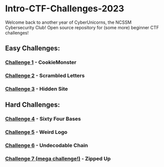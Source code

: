 # Intro-CTF-Challenges-2023

Welcome back to another year of CyberUnicorns, the NCSSM Cybersecurity Club! Open source repository for (some more) beginner CTF challenges!

## Easy Challenges:

### [Challenge 1](https://cyberunicorns.github.io/Intro-CTF-Challenges-2023/CookieMonster/) - CookieMonster

### [Challenge 2](https://github.com/CyberUnicorns/Intro-CTF-Challenges-2023/tree/main/ScrambledLetters) - Scrambled Letters

### [Challenge 3](https://cyberunicorns.github.io/Intro-CTF-Challenges-2023/administrative/logistics/clubPlanning/youshouldNOTbehere/files/) - Hidden Site

## Hard Challenges:

### [Challenge 4](https://github.com/CyberUnicorns/Intro-CTF-Challenges-2023/tree/main/SixtyFourBases) - Sixty Four Bases

### [Challenge 5](https://github.com/CyberUnicorns/Intro-CTF-Challenges-2023/tree/main/WeirdLogo) - Weird Logo

### [Challenge 6](https://github.com/CyberUnicorns/Intro-CTF-Challenges-2023/tree/main/UndecodableChain) - Undecodable Chain

### [Challenge 7 (mega challenge!)](https://github.com/CyberUnicorns/Intro-CTF-Challenges-2023/tree/main/ZippedUp) - Zipped Up
